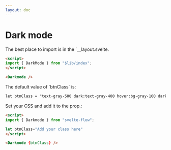 ```yaml
---
layout: doc
---
```


<h1 class="text-3xl w-full dark:text-white">Dark mode</h1>

<p class=" dark:text-white">The best place to import is in the `__layout.svelte.</p>

```html
<script>
import { DarkMode } from "$lib/index";
</script>

<Darkmode />
```

<p class="dark:text-white">The default value of `btnClass` is:</p>

```html
let btnClass = "text-gray-500 dark:text-gray-400 hover:bg-gray-100 dark:hover:bg-gray-700 focus:outline-none focus:ring-4 focus:ring-gray-200 dark:focus:ring-gray-700 rounded-lg text-sm p-2.5 fixed left-2 top-16 z-50"
```

<p class="dark:text-white">Set your CSS and add it to the prop.:</p>

```html
<script>
import { Darkmode } from "svelte-flow";

let btnClass="Add your class here"
</script>

<Darkmode {btnClass} />
```

